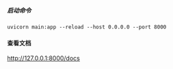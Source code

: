 ##### 启动命令
`uvicorn main:app --reload --host 0.0.0.0 --port 8000 `

#### 查看文档
http://127.0.0.1:8000/docs